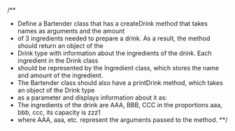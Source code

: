 
/**
 * Define a Bartender class that has a createDrink method that takes names as arguments and the amount
 * of 3 ingredients needed to prepare a drink. As a result, the method should return an object of the
 * Drink type with information about the ingredients of the drink. Each ingredient in the Drink class
 * should be represented by the Ingredient class, which stores the name and amount of the ingredient.
 * The Bartender class should also have a printDrink method, which takes an object of the Drink type
 * as a parameter and displays information about it as:
 * The ingredients of the drink are AAA, BBB, CCC in the proportions aaa, bbb, ccc, its capacity is zzz1
 * where AAA, aaa, etc. represent the arguments passed to the method.
 **/
